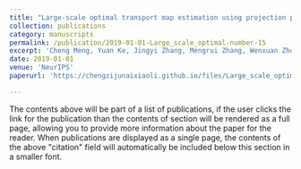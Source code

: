 ```yaml
---
title: "Large-scale optimal transport map estimation using projection pursuit"
collection: publications
category: manuscripts
permalink: /publication/2019-01-01-Large_scale_optimal-number-15
excerpt: 'Cheng Meng, Yuan Ke, Jingyi Zhang, Mengrui Zhang, Wenxuan Zhong, Ping Ma'
date: 2019-01-01
venue: 'NeurIPS'
paperurl: 'https://chengzijunaixiaoli.github.io/files/Large_scale_optimal_transport_map_approximation_using_projection_pursuit.pdf'

---
```


The contents above will be part of a list of publications, if the user clicks the link for the publication than the contents of section will be rendered as a full page, allowing you to provide more information about the paper for the reader. When publications are displayed as a single page, the contents of the above "citation" field will automatically be included below this section in a smaller font.